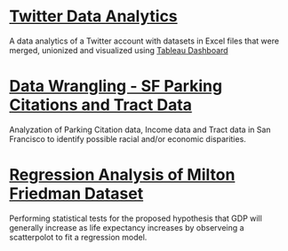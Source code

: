 
# [Twitter Data Analytics](https://vankngo.github.io/2023-02-03-twitter-data-analytics/)

A data analytics of a Twitter account with datasets in Excel files that were merged, unionized and visualized using [Tableau Dashboard](https://public.tableau.com/views/TwitterDataAnalytics_16738548507100/TwitterDataAnalytics?:language=en-US&:display_count=n&:origin=viz_share_link)

# [Data Wrangling - SF Parking Citations and Tract Data](https://vankngo.github.io/2023-01-15-Data-Wrangling-Parking-Citations-and-Tract-Data/)

Analyzation of Parking Citation data, Income data and Tract data in San Francisco to identify possible racial and/or economic disparities. 

# [Regression Analysis of Milton Friedman Dataset](https://vankngo.github.io/2022-11-24-Regression-Analysis-of-Milton-Friedman-Dataset/)

Performing statistical tests for the proposed hypothesis that GDP will generally increase as life expectancy increases by observeing a scatterpolot to fit a regression model.

